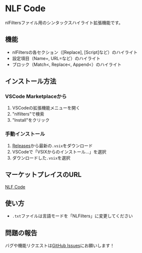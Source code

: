 # NLF Code

nlFiltersファイル用のシンタックスハイライト拡張機能です。

## 機能
- nlFiltersの各セクション（[Replace], [Script]など）のハイライト
- 設定項目（Name=, URL=など）のハイライト
- ブロック（Match<, Replace<, Append<）のハイライト

## インストール方法

### VSCode Marketplaceから
1. VSCodeの拡張機能メニューを開く
2. "nlfilters"で検索
3. "Install"をクリック

### 手動インストール
1. [Releases](https://github.com/roflsunriz/nlFilters-Syntax-HighLighter/releases)から最新の`.vsix`をダウンロード
2. VSCodeで「VSIXからのインストール...」を選択
3. ダウンロードした`.vsix`を選択

## マーケットプレイスのURL
[NLF Code](https://marketplace.visualstudio.com/items?itemName=roflsunriz.nlf-code)

## 使い方
- `.txt`ファイルは言語モードを「NLFilters」に変更してください

## 問題の報告
バグや機能リクエストは[GitHub Issues](https://github.com/roflsunriz/nlFilters-Syntax-HighLighter/issues)にお願いします！
